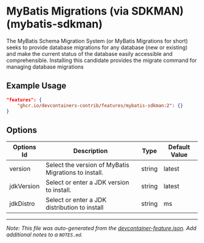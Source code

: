 

# MyBatis Migrations (via SDKMAN) (mybatis-sdkman)

The MyBatis Schema Migration System (or MyBatis Migrations for short) seeks to
provide database migrations for any database (new or existing) and make the
current status of the database easily accessible and comprehensible. Installing
this candidate provides the migrate command for managing database migrations

## Example Usage

```json
"features": {
    "ghcr.io/devcontainers-contrib/features/mybatis-sdkman:2": {}
}
```

## Options

| Options Id | Description | Type | Default Value |
|-----|-----|-----|-----|
| version | Select the version of MyBatis Migrations to install. | string | latest |
| jdkVersion | Select or enter a JDK version to install. | string | latest |
| jdkDistro | Select or enter a JDK distribution to install | string | ms |



---

_Note: This file was auto-generated from the [devcontainer-feature.json](https://github.com/devcontainers-contrib/features/blob/main/src/mybatis-sdkman/devcontainer-feature.json).  Add additional notes to a `NOTES.md`._
